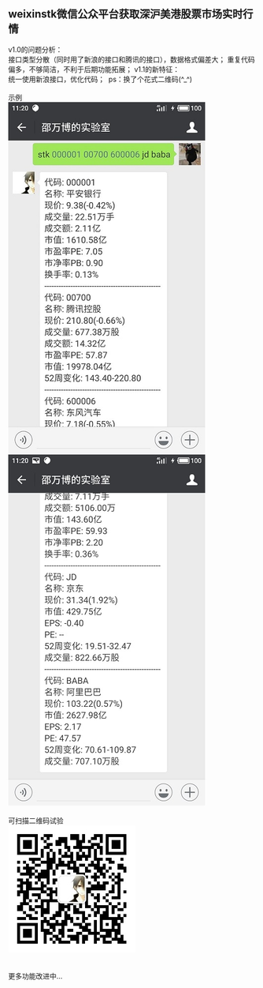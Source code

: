 weixinstk微信公众平台获取深沪美港股票市场实时行情<br>
------------
v1.0的问题分析：<br>
  接口类型分散（同时用了新浪的接口和腾讯的接口），数据格式偏差大；
  重复代码偏多，不够简洁，不利于后期功能拓展；
v1.1的新特征：<br>
  统一使用新浪接口，优化代码；
  ps：换了个花式二维码(^_^)
<br>
<br>
示例<br>
![](https://github.com/Shaw-lib/weixinstk1.0/raw/master/example1.jpg "实例")  <br>
![](https://github.com/Shaw-lib/weixinstk1.0/raw/master/example2.jpg "实例")  <br>
<br>可扫描二维码试验
<br>
![](https://github.com/Shaw-lib/weixinstk1.0/raw/master/微信公众号.jpg "实例")  <br>
<br>
<br>
更多功能改进中...
